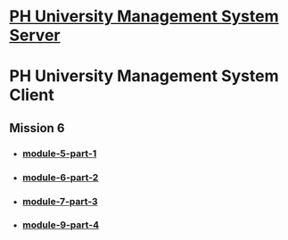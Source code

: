 # [PH University Management System Server](https://github.com/sajid1545/PH-University-management-system)

# PH University Management System Client

## Mission 6

- ### [module-5-part-1](https://github.com/sajid1545/ph-University-management-client)

- ### [module-6-part-2](https://github.com/sajid1545/ph-University-management-client/tree/module-6-part-2)

- ### [module-7-part-3](https://github.com/sajid1545/ph-University-management-client/tree/module-7-part-3)

- ### [module-9-part-4](https://github.com/sajid1545/ph-University-management-client/tree/module-9-part-4)
